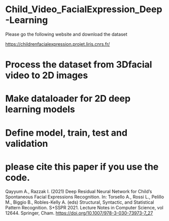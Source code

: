 # Child_Video_FacialExpression_Deep-Learning

Please go the following website and download the dataset

https://childrenfacialexpression.projet.liris.cnrs.fr/

# Process the dataset from 3Dfacial video to 2D images

# Make dataloader for 2D deep learning models

# Define model, train, test and validation

# please cite this paper if you use the code.

Qayyum A., Razzak I. (2021) Deep Residual Neural Network for Child’s Spontaneous Facial Expressions Recognition. In: Torsello A., Rossi L., Pelillo M., Biggio B., Robles-Kelly A. (eds) Structural, Syntactic, and Statistical Pattern Recognition. S+SSPR 2021. Lecture Notes in Computer Science, vol 12644. Springer, Cham. https://doi.org/10.1007/978-3-030-73973-7_27


